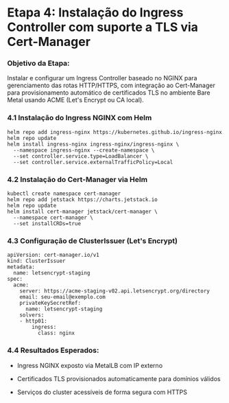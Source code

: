 # Etapa 4: Instalação do Ingress Controller com suporte a TLS via Cert-Manager

### Objetivo da Etapa:

Instalar e configurar um Ingress Controller baseado no NGINX para gerenciamento das rotas HTTP/HTTPS, com integração ao Cert-Manager para provisionamento automático de certificados TLS no ambiente Bare Metal usando ACME (Let's Encrypt ou CA local).

### 4.1 Instalação do Ingress NGINX com Helm

```
helm repo add ingress-nginx https://kubernetes.github.io/ingress-nginx
helm repo update
helm install ingress-nginx ingress-nginx/ingress-nginx \
  --namespace ingress-nginx --create-namespace \
  --set controller.service.type=LoadBalancer \
  --set controller.service.externalTrafficPolicy=Local
```

### 4.2 Instalação do Cert-Manager via Helm

```
kubectl create namespace cert-manager
helm repo add jetstack https://charts.jetstack.io
helm repo update
helm install cert-manager jetstack/cert-manager \
  --namespace cert-manager \
  --set installCRDs=true
```

### 4.3 Configuração de ClusterIssuer (Let's Encrypt)

```
apiVersion: cert-manager.io/v1
kind: ClusterIssuer
metadata:
  name: letsencrypt-staging
spec:
  acme:
    server: https://acme-staging-v02.api.letsencrypt.org/directory
    email: seu-email@exemplo.com
    privateKeySecretRef:
      name: letsencrypt-staging
    solvers:
    - http01:
        ingress:
          class: nginx
```

### 4.4 Resultados Esperados:

- Ingress NGINX exposto via MetalLB com IP externo
    
- Certificados TLS provisionados automaticamente para domínios válidos
    
- Serviços do cluster acessíveis de forma segura com HTTPS